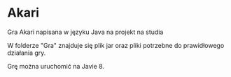 # Akari
Gra Akari napisana w języku Java na projekt na studia

W folderze "Gra" znajduje się plik jar oraz pliki potrzebne do prawidłowego działania gry.

Grę można uruchomić na Javie 8.
